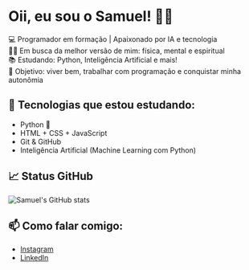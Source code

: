 # Oii, eu sou o Samuel! 👋🏽

💻 Programador em formação | Apaixonado por IA e tecnologia  
🏋🏽 Em busca da melhor versão de mim: física, mental e espiritual    
📚 Estudando: Python, Inteligência Artificial e mais!  
🎯 Objetivo: viver bem, trabalhar com programação e conquistar minha autonômia

## 🚀 Tecnologias que estou estudando:
- Python 🐍
- HTML + CSS + JavaScript
- Git & GitHub
- Inteligência Artificial (Machine Learning com Python)

## 📈 Status GitHub
![Samuel's GitHub stats](https://github-readme-stats.vercel.app/api?username=ArgoniteStorm&show_icons=true&theme=radical)

## 📫 Como falar comigo:
- [Instagram](https://instagram.com/sammypythonangel)
- [LinkedIn](https://linkedin.com/in/samuel-de-paula-494b36302/)
